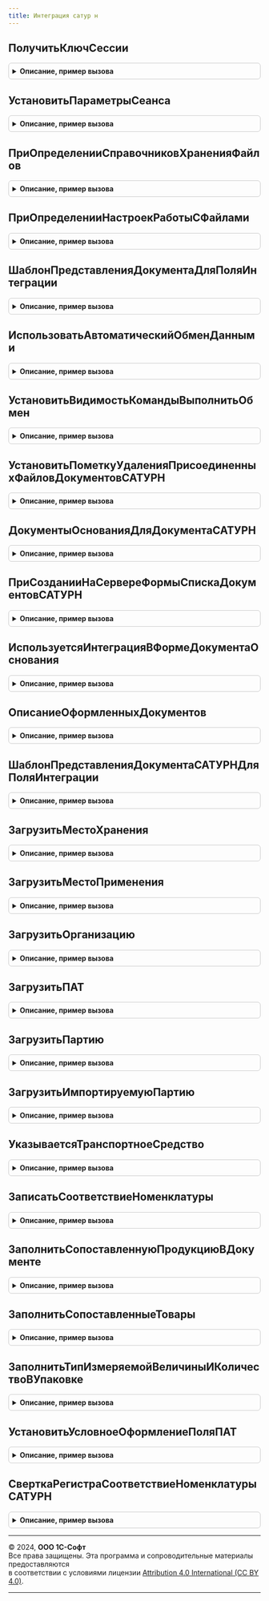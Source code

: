 ```yaml
---
title: Интеграция сатур н
---
```



## ПолучитьКлючСессии
<details style="margin: 1em 0; padding: 0.5em; border: 1px solid #ccc; border-radius: 6px;">

<summary style="font-weight: bold; cursor: pointer;">Описание, пример вызова</summary>

```bsl

// Возвращает текущий ключ сессии для обмена с ФГИС "Сатурн".
// При отсутствии действующего ключа, получает новый.
//
// Параметры:
// 	Пользователь - ОпределяемыйТип.ПользователиИС, Неопределено - Пользователь, для которого необходимо получить ключ сессии.
// 		Если пользователь не указан, то ключ будет получен для текущего пользователя системы или без учета пользователя.
//  БезУчетаПользователя - Булево - Устанавливается в Истина, если требуется получить ключ сессии
//  	без учета пользователя. Например, для выполнения регламентного задания.
//  	Если Истина, тогда значение параметра Пользователь игнорируется.
//  ПовторноеПолучение - Булево - Служебный параметр. Предназначен для защиты от зацикливания.
//  	Например, если из сервиса будет получен уже просроченый токен или наша система использует некорректное время.
// Возвращаемое значение:
//  Структура:
//   * ТокенАвторизации - Строка, Неопределено - Действующий ключ сессии для пользователя.
//   * ТекстОшибки - Строка, Неопределено - Описание ошибки.
//   * РезультатыЗапросов - Массив из Структура - результаты запросов.
Функция ПолучитьКлючСессии(Пользователь = Неопределено, БезУчетаПользователя = Ложь, ПовторноеПолучение = Ложь) Экспорт
```

Пример вызова
```bsl
Результат = ИнтеграцияСАТУРН.ПолучитьКлючСессии(Пользователь, БезУчетаПользователя, ПовторноеПолучение);
```
</details>

## УстановитьПараметрыСеанса
<details style="margin: 1em 0; padding: 0.5em; border: 1px solid #ccc; border-radius: 6px;">

<summary style="font-weight: bold; cursor: pointer;">Описание, пример вызова</summary>

```bsl

// Выполняет установку параметров сеанса. Вызывается из модуля сеанса.
//
// Параметры:
//  ИмяПараметра			 - Строка           - имя параметра сеанса.
//  УстановленныеПараметры	 - Массив из Строка - все установленные параметры сеанса.
//
Процедура УстановитьПараметрыСеанса(ИмяПараметра, УстановленныеПараметры) Экспорт
```

Пример вызова
```bsl
ИнтеграцияСАТУРН.УстановитьПараметрыСеанса(ИмяПараметра, УстановленныеПараметры) 
```
</details>

## ПриОпределенииСправочниковХраненияФайлов
<details style="margin: 1em 0; padding: 0.5em; border: 1px solid #ccc; border-radius: 6px;">

<summary style="font-weight: bold; cursor: pointer;">Описание, пример вызова</summary>

```bsl

// Позволяет переопределить справочники хранения файлов по типам владельцев.
//
// Параметры:
//  ТипВладелецФайла  - Тип - тип ссылки объекта, к которому добавляется файл.
//  ИменаСправочников - Соответствие - содержит в ключах имена справочников.
//                      При вызове содержит стандартное имя одного справочника,
//                      помеченного, как основной (если существует).
//                      Основной справочник используется для интерактивного
//                      взаимодействия с пользователем. Чтобы указать основной
//                      справочник, нужно установить Истина в значение соответствия.
//                      Если установить Истина более одного раза, тогда будет ошибка.
Процедура ПриОпределенииСправочниковХраненияФайлов(ТипВладелецФайла, ИменаСправочников) Экспорт
```

Пример вызова
```bsl
ИнтеграцияСАТУРН.ПриОпределенииСправочниковХраненияФайлов(ТипВладелецФайла, ИменаСправочников) 
```
</details>

## ПриОпределенииНастроекРаботыСФайлами
<details style="margin: 1em 0; padding: 0.5em; border: 1px solid #ccc; border-radius: 6px;">

<summary style="font-weight: bold; cursor: pointer;">Описание, пример вызова</summary>

```bsl

// см. РаботаСФайламиПереопределяемый.ПриОпределенииНастроек
Процедура ПриОпределенииНастроекРаботыСФайлами(Настройки) Экспорт
```

Пример вызова
```bsl
ИнтеграцияСАТУРН.ПриОпределенииНастроекРаботыСФайлами(Настройки) 
```
</details>

## ШаблонПредставленияДокументаДляПоляИнтеграции
<details style="margin: 1em 0; padding: 0.5em; border: 1px solid #ccc; border-radius: 6px;">

<summary style="font-weight: bold; cursor: pointer;">Описание, пример вызова</summary>

```bsl

Функция ШаблонПредставленияДокументаДляПоляИнтеграции(МетаданныеДокумента, ДокументОснование) Экспорт
```

Пример вызова
```bsl
Результат = ИнтеграцияСАТУРН.ШаблонПредставленияДокументаДляПоляИнтеграции(МетаданныеДокумента, ДокументОснование) 
```
</details>

## ИспользоватьАвтоматическийОбменДанными
<details style="margin: 1em 0; padding: 0.5em; border: 1px solid #ccc; border-radius: 6px;">

<summary style="font-weight: bold; cursor: pointer;">Описание, пример вызова</summary>

```bsl

Функция ИспользоватьАвтоматическийОбменДанными(ОрганизацияСАТУРН) Экспорт
```

Пример вызова
```bsl
Результат = ИнтеграцияСАТУРН.ИспользоватьАвтоматическийОбменДанными(ОрганизацияСАТУРН) 
```
</details>

## УстановитьВидимостьКомандыВыполнитьОбмен
<details style="margin: 1em 0; padding: 0.5em; border: 1px solid #ccc; border-radius: 6px;">

<summary style="font-weight: bold; cursor: pointer;">Описание, пример вызова</summary>

```bsl

// Устанавливает видимость команды "Выполнить обмен" в формах документов, протокола и панели обмена с САТУРН.
//
// Параметры:
//  Форма - ФормаКлиентскогоПриложения - Форма с кнопкой "Выполнить обмен с ФГИС САТУРН"
//  ИмяЭлемента - Строка - Имя кнопки формы
Процедура УстановитьВидимостьКомандыВыполнитьОбмен(Форма, ИмяЭлемента) Экспорт
```

Пример вызова
```bsl
ИнтеграцияСАТУРН.УстановитьВидимостьКомандыВыполнитьОбмен(Форма, ИмяЭлемента) 
```
</details>

## УстановитьПометкуУдаленияПрисоединенныхФайловДокументовСАТУРН
<details style="margin: 1em 0; padding: 0.5em; border: 1px solid #ccc; border-radius: 6px;">

<summary style="font-weight: bold; cursor: pointer;">Описание, пример вызова</summary>

```bsl

Процедура УстановитьПометкуУдаленияПрисоединенныхФайловДокументовСАТУРН(Источник, Отказ, РежимЗаписи, РежимПроведения) Экспорт
```

Пример вызова
```bsl
ИнтеграцияСАТУРН.УстановитьПометкуУдаленияПрисоединенныхФайловДокументовСАТУРН(Источник, Отказ, РежимЗаписи, РежимПроведения) 
```
</details>

## ДокументыОснованияДляДокументаСАТУРН
<details style="margin: 1em 0; padding: 0.5em; border: 1px solid #ccc; border-radius: 6px;">

<summary style="font-weight: bold; cursor: pointer;">Описание, пример вызова</summary>

```bsl

// Возвращает допустимые типы документа-основания для указанного документа САТУРН.
//
// Параметры:
//	МетаданныеДокументаСАТУРН - ОбъектМетаданных - метаданные документа из ОпределяемыйТип.ДокументыСАТУРНПоддерживающиеСтатусыОформления
//
// Возвращаемое значение:
//	ОписаниеТипов - ОпределяемыйТип.Основание<МетаданныеДокументаСАТУРН.Имя>.Тип
//		тип реквизита ДокументОснование указанного документа САТУРН
//
Функция ДокументыОснованияДляДокументаСАТУРН(МетаданныеДокументаСАТУРН) Экспорт
```

Пример вызова
```bsl
Результат = ИнтеграцияСАТУРН.ДокументыОснованияДляДокументаСАТУРН(МетаданныеДокументаСАТУРН) 
```
</details>

## ПриСозданииНаСервереФормыСпискаДокументовСАТУРН
<details style="margin: 1em 0; padding: 0.5em; border: 1px solid #ccc; border-radius: 6px;">

<summary style="font-weight: bold; cursor: pointer;">Описание, пример вызова</summary>

```bsl

Процедура ПриСозданииНаСервереФормыСпискаДокументовСАТУРН(Форма, ИменаСписков, ИменаСписковКОформлению) Экспорт
```

Пример вызова
```bsl
ИнтеграцияСАТУРН.ПриСозданииНаСервереФормыСпискаДокументовСАТУРН(Форма, ИменаСписков, ИменаСписковКОформлению) 
```
</details>

## ИспользуетсяИнтеграцияВФормеДокументаОснования
<details style="margin: 1em 0; padding: 0.5em; border: 1px solid #ccc; border-radius: 6px;">

<summary style="font-weight: bold; cursor: pointer;">Описание, пример вызова</summary>

```bsl

Функция ИспользуетсяИнтеграцияВФормеДокументаОснования(Форма, Объект) Экспорт
```

Пример вызова
```bsl
Результат = ИнтеграцияСАТУРН.ИспользуетсяИнтеграцияВФормеДокументаОснования(Форма, Объект) 
```
</details>

## ОписаниеОформленныхДокументов
<details style="margin: 1em 0; padding: 0.5em; border: 1px solid #ccc; border-radius: 6px;">

<summary style="font-weight: bold; cursor: pointer;">Описание, пример вызова</summary>

```bsl

Функция ОписаниеОформленныхДокументов(МетаданныеДокументаСАТУРН, ДокументОснование, ДокументыПоОснованию, СтатусыОформления) Экспорт
```

Пример вызова
```bsl
Результат = ИнтеграцияСАТУРН.ОписаниеОформленныхДокументов(МетаданныеДокументаСАТУРН, ДокументОснование, ДокументыПоОснованию, СтатусыОформления) 
```
</details>

## ШаблонПредставленияДокументаСАТУРНДляПоляИнтеграции
<details style="margin: 1em 0; padding: 0.5em; border: 1px solid #ccc; border-radius: 6px;">

<summary style="font-weight: bold; cursor: pointer;">Описание, пример вызова</summary>

```bsl

Функция ШаблонПредставленияДокументаСАТУРНДляПоляИнтеграции(МетаданныеДокументаСАТУРН, ДокументОснование) Экспорт
```

Пример вызова
```bsl
Результат = ИнтеграцияСАТУРН.ШаблонПредставленияДокументаСАТУРНДляПоляИнтеграции(МетаданныеДокументаСАТУРН, ДокументОснование) 
```
</details>

## ЗагрузитьМестоХранения
<details style="margin: 1em 0; padding: 0.5em; border: 1px solid #ccc; border-radius: 6px;">

<summary style="font-weight: bold; cursor: pointer;">Описание, пример вызова</summary>

```bsl

// Загрузить место хранения
//
// Параметры:
//  ДанныеМестаХранения - Структура - (см. ИнтерфейсСАТУРН.ДанныеМестаХранения).
//  СправочникОбъект - СправочникОбъект.МестаХраненияСАТУРН, Неопределено - объект в который производится загрузка.
//  ПараметрыОбмена - Структура, Неопределено - см. ПараметрыОбмена().
//  ТребуетсяПоиск  - Булево - если не передан объект, искать элемент перед заполнением по идентификатору (по умолчанию Истина)
//
// Возвращаемое значение:
//  СправочникСсылка.МестаХраненияСАТУРН - ссылка на записанный/обновленный элемент справочника
//
Функция ЗагрузитьМестоХранения(ДанныеМестаХранения, СправочникОбъект = Неопределено, ПараметрыОбмена = Неопределено, ТребуетсяПоиск = Истина) Экспорт
```

Пример вызова
```bsl
Результат = ИнтеграцияСАТУРН.ЗагрузитьМестоХранения(ДанныеМестаХранения, СправочникОбъект, ПараметрыОбмена, ТребуетсяПоиск);
```
</details>

## ЗагрузитьМестоПрименения
<details style="margin: 1em 0; padding: 0.5em; border: 1px solid #ccc; border-radius: 6px;">

<summary style="font-weight: bold; cursor: pointer;">Описание, пример вызова</summary>

```bsl

// Загрузить место применения
//
// Параметры:
//  ДанныеМестаХранения - Структура - (см. Справочник.МестаПримененияСАТУРН.ДанныеОбъекта).
//  СправочникОбъект - СправочникОбъект.МестаПримененияСАТУРН, Неопределено - объект в который производится загрузка.
//  ПараметрыОбмена - Структура, Неопределено - см. ПараметрыОбмена.
//  ТребуетсяПоиск  - Булево - если не передан объект, искать элемент перед заполнением по идентификатору (по умолчанию Истина)
//
// Возвращаемое значение:
//  СправочникСсылка.МестаПримененияСАТУРН - ссылка на записанный/обновленный элемент справочника
//
Функция ЗагрузитьМестоПрименения(ДанныеМестаПрименения, СправочникОбъект = Неопределено, ПараметрыОбмена = Неопределено, ТребуетсяПоиск = Истина) Экспорт
```

Пример вызова
```bsl
Результат = ИнтеграцияСАТУРН.ЗагрузитьМестоПрименения(ДанныеМестаПрименения, СправочникОбъект, ПараметрыОбмена, ТребуетсяПоиск);
```
</details>

## ЗагрузитьОрганизацию
<details style="margin: 1em 0; padding: 0.5em; border: 1px solid #ccc; border-radius: 6px;">

<summary style="font-weight: bold; cursor: pointer;">Описание, пример вызова</summary>

```bsl

// Загрузить организацию
//
// Параметры:
//  ДанныеОрганизации - Структура - (см. ИнтерфейсСАТУРН.ДанныеОрганизации).
//  СправочникОбъект - СправочникОбъект.КлассификаторОрганизацийСАТУРН, Неопределено - объект в который производится загрузка.
//  ПараметрыОбмена - Структура, Неопределено - см. ПараметрыОбмена.
//  ТребуетсяПоиск  - Булево - если не передан объект, искать элемент перед заполнением по идентификатору (по умолчанию Истина)
//
// Возвращаемое значение:
//  СправочникСсылка.КлассификаторОрганизацийСАТУРН - ссылка на записанный/обновленный элемент справочника
//
Функция ЗагрузитьОрганизацию(ДанныеОрганизации, СправочникОбъект = Неопределено, ПараметрыОбмена = Неопределено, ТребуетсяПоиск = Истина) Экспорт
```

Пример вызова
```bsl
Результат = ИнтеграцияСАТУРН.ЗагрузитьОрганизацию(ДанныеОрганизации, СправочникОбъект, ПараметрыОбмена, ТребуетсяПоиск);
```
</details>

## ЗагрузитьПАТ
<details style="margin: 1em 0; padding: 0.5em; border: 1px solid #ccc; border-radius: 6px;">

<summary style="font-weight: bold; cursor: pointer;">Описание, пример вызова</summary>

```bsl

// Загрузить ПАТ
//
// Параметры:
//  ДанныеПАТ - Структура - (см. ИнтерфейсСАТУРН.ДанныеПАТ).
//  СправочникОбъект - СправочникОбъект.КлассификаторПАТСАТУРН, Неопределено - объект в который производится загрузка.
//  ПараметрыОбмена - Структура, Неопределено - см. ПараметрыОбмена.
//  ТребуетсяПоиск  - Булево - если не передан объект, искать элемент перед заполнением по идентификатору (по умолчанию Истина)
//
// Возвращаемое значение:
//  СправочникСсылка.КлассификаторПАТСАТУРН - ссылка на записанный/обновленный элемент справочника
//
Функция ЗагрузитьПАТ(ДанныеПАТ, СправочникОбъект = Неопределено, ПараметрыОбмена = Неопределено, ТребуетсяПоиск = Истина) Экспорт
```

Пример вызова
```bsl
Результат = ИнтеграцияСАТУРН.ЗагрузитьПАТ(ДанныеПАТ, СправочникОбъект, ПараметрыОбмена, ТребуетсяПоиск);
```
</details>

## ЗагрузитьПартию
<details style="margin: 1em 0; padding: 0.5em; border: 1px solid #ccc; border-radius: 6px;">

<summary style="font-weight: bold; cursor: pointer;">Описание, пример вызова</summary>

```bsl

// Загрузить партию
//
// Параметры:
//  ДанныеПартии - Структура - (см. ИнтерфейсСАТУРН.ДанныеПартии).
//  СправочникОбъект - СправочникОбъект.Партия, Неопределено - объект в который производится загрузка.
//  ПараметрыОбмена - Структура, Неопределено - см. ПараметрыОбмена.
//  ТребуетсяПоиск  - Булево - если не передан объект, искать элемент перед заполнением по идентификатору (по умолчанию Истина)
//
// Возвращаемое значение:
//  СправочникСсылка.Партия - ссылка на записанный/обновленный элемент справочника
//
Функция ЗагрузитьПартию(ДанныеПартии, СправочникОбъект = Неопределено, ПараметрыОбмена = Неопределено, ТребуетсяПоиск = Истина) Экспорт
```

Пример вызова
```bsl
Результат = ИнтеграцияСАТУРН.ЗагрузитьПартию(ДанныеПартии, СправочникОбъект, ПараметрыОбмена, ТребуетсяПоиск);
```
</details>

## ЗагрузитьИмпортируемуюПартию
<details style="margin: 1em 0; padding: 0.5em; border: 1px solid #ccc; border-radius: 6px;">

<summary style="font-weight: bold; cursor: pointer;">Описание, пример вызова</summary>

```bsl

// Загрузить импортируемую партию
//
// Параметры:
//  ДанныеИмпортируемойПартии - Структура - (см. ИнтерфейсСАТУРН.ДанныеИмпортируемойПартии).
//  СправочникОбъект - СправочникОбъект.ИмпортируемаяПартияСАТУРН, Неопределено - объект в который производится загрузка.
//  ПараметрыОбмена - Структура, Неопределено - см. ПараметрыОбмена.
//  ТребуетсяПоиск  - Булево - если не передан объект, искать элемент перед заполнением по идентификатору (по умолчанию Истина)
//
// Возвращаемое значение:
//  СправочникСсылка.ИмпортируемаяПартияСАТУРН - ссылка на записанный/обновленный элемент справочника
//
Функция ЗагрузитьИмпортируемуюПартию(ДанныеИмпортируемойПартии, СправочникОбъект = Неопределено, ПараметрыОбмена = Неопределено, ТребуетсяПоиск = Истина) Экспорт
```

Пример вызова
```bsl
Результат = ИнтеграцияСАТУРН.ЗагрузитьИмпортируемуюПартию(ДанныеИмпортируемойПартии, СправочникОбъект, ПараметрыОбмена, ТребуетсяПоиск);
```
</details>

## УказываетсяТранспортноеСредство
<details style="margin: 1em 0; padding: 0.5em; border: 1px solid #ccc; border-radius: 6px;">

<summary style="font-weight: bold; cursor: pointer;">Описание, пример вызова</summary>

```bsl

// Функция определяет признак использования справочника транспортных средств.
//
// Возвращаемое значение:
//	Булево - Признак использования справочника транспортных средств.
//
Функция УказываетсяТранспортноеСредство() Экспорт
```

Пример вызова
```bsl
Результат = ИнтеграцияСАТУРН.УказываетсяТранспортноеСредство() 
```
</details>

## ЗаписатьСоответствиеНоменклатуры
<details style="margin: 1em 0; padding: 0.5em; border: 1px solid #ccc; border-radius: 6px;">

<summary style="font-weight: bold; cursor: pointer;">Описание, пример вызова</summary>

```bsl

// Сопоставляет продукцию САТУРН с номенклатурой.
//
// Параметры:
//  Объект - ДокументОбъект - Объект в котором сопоставляется номенклатура.
//  ОписаниеТабличнойЧасти - Строка, ТаблицаЗначений - имя табличной части или таблица значений для сопоставления.
//  ИмяКолонкиВыделеннаяПартия - Неопределено, Строка - имя колонки выделенная партия
Процедура ЗаписатьСоответствиеНоменклатуры(Объект, ОписаниеТабличнойЧасти = "Товары", ИмяКолонкиВыделеннаяПартия = Неопределено) Экспорт
```

Пример вызова
```bsl
ИнтеграцияСАТУРН.ЗаписатьСоответствиеНоменклатуры(Объект, ОписаниеТабличнойЧасти, ИмяКолонкиВыделеннаяПартия);
```
</details>

## ЗаполнитьСопоставленнуюПродукциюВДокументе
<details style="margin: 1em 0; padding: 0.5em; border: 1px solid #ccc; border-radius: 6px;">

<summary style="font-weight: bold; cursor: pointer;">Описание, пример вызова</summary>

```bsl

Процедура ЗаполнитьСопоставленнуюПродукциюВДокументе(ВходящиеДанные, ЗаполнятьПАТ) Экспорт
```

Пример вызова
```bsl
ИнтеграцияСАТУРН.ЗаполнитьСопоставленнуюПродукциюВДокументе(ВходящиеДанные, ЗаполнятьПАТ) 
```
</details>

## ЗаполнитьСопоставленныеТовары
<details style="margin: 1em 0; padding: 0.5em; border: 1px solid #ccc; border-radius: 6px;">

<summary style="font-weight: bold; cursor: pointer;">Описание, пример вызова</summary>

```bsl

Процедура ЗаполнитьСопоставленныеТовары(ТабличнаяЧасть, НоменклатураДляВыбора, ЗаполнятьНоменклатуру) Экспорт
```

Пример вызова
```bsl
ИнтеграцияСАТУРН.ЗаполнитьСопоставленныеТовары(ТабличнаяЧасть, НоменклатураДляВыбора, ЗаполнятьНоменклатуру) 
```
</details>

## ЗаполнитьТипИзмеряемойВеличиныИКоличествоВУпаковке
<details style="margin: 1em 0; padding: 0.5em; border: 1px solid #ccc; border-radius: 6px;">

<summary style="font-weight: bold; cursor: pointer;">Описание, пример вызова</summary>

```bsl

Процедура ЗаполнитьТипИзмеряемойВеличиныИКоличествоВУпаковке(ТабличнаяЧасть) Экспорт
```

Пример вызова
```bsl
ИнтеграцияСАТУРН.ЗаполнитьТипИзмеряемойВеличиныИКоличествоВУпаковке(ТабличнаяЧасть) 
```
</details>

## УстановитьУсловноеОформлениеПоляПАТ
<details style="margin: 1em 0; padding: 0.5em; border: 1px solid #ccc; border-radius: 6px;">

<summary style="font-weight: bold; cursor: pointer;">Описание, пример вызова</summary>

```bsl

Процедура УстановитьУсловноеОформлениеПоляПАТ(Форма, ИмяЭлемента = "ТоварыПАТ", ИмяТЧ = "Товары") Экспорт
```

Пример вызова
```bsl
ИнтеграцияСАТУРН.УстановитьУсловноеОформлениеПоляПАТ(Форма, ИмяЭлемента, ИмяТЧ);
```
</details>

## СверткаРегистраСоответствиеНоменклатурыСАТУРН
<details style="margin: 1em 0; padding: 0.5em; border: 1px solid #ccc; border-radius: 6px;">

<summary style="font-weight: bold; cursor: pointer;">Описание, пример вызова</summary>

```bsl

// Сворачивает остатки по партиям регистра соответствие номенклатуры САТУРН
//
Процедура СверткаРегистраСоответствиеНоменклатурыСАТУРН() Экспорт
```

Пример вызова
```bsl
ИнтеграцияСАТУРН.СверткаРегистраСоответствиеНоменклатурыСАТУРН() 
```
</details>

---

© 2024, **ООО 1С-Софт**  
Все права защищены. Эта программа и сопроводительные материалы предоставляются  
в соответствии с условиями лицензии [Attribution 4.0 International (CC BY 4.0)](https://creativecommons.org/licenses/by/4.0/legalcode).

---
